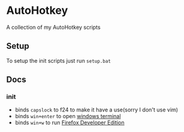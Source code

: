 # AutoHotkey
A collection of my AutoHotkey scripts

## Setup
To setup the init scripts just run `setup.bat`

## Docs
### init
- binds `capslock` to f24 to make it have a use(sorry I don't use vim)
- binds `win+enter` to open [windows terminal](https://aka.ms/terminal)
- binds `win+w` to run [Firefox Developer Edition](https://www.mozilla.org/en-US/firefox/developer/)